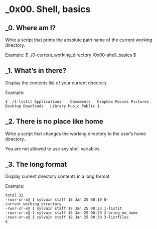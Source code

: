 # _0x00. Shell, basics

## _0. Where am I?
Write a script that prints the absolute path name of the current working directory.

Example:
$ ./0-current_working_directory
/0x00-shell_basics
$

## _1. What’s in there?
Display the contents list of your current directory.

Example:

``$ ./1-listit
Applications    Documents   Dropbox Movies Pictures
Desktop Downloads   Library Music Public
$``

## _2. There is no place like home
Write a script that changes the working directory to the user’s home directory.

You are not allowed to use any shell variables

## _3. The long format
Display current directory contents in a long format

Example:

```$ ./3-listfiles
total 32
-rwxr-xr-x@ 1 sylvain staff 18 Jan 25 00:19 0-current_working_directory
-rwxr-xr-x@ 1 sylvain staff 19 Jan 25 00:23 1-listit
-rwxr-xr-x@ 1 sylvain staff 18 Jan 25 00:29 2-bring_me_home
-rwxr-xr-x@ 1 sylvain staff 18 Jan 25 00:39 3-listfiles
$
